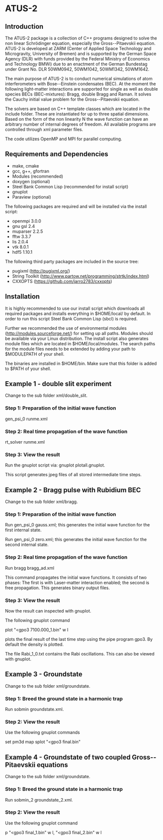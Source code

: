 # **ATUS-2**
## **Introduction**
The ATUS-2 package is a collection of C++ programs designed to solve the non linear Schrödinger equation, especially the Gross--Pitaevskii equation. ATUS-2 is developed at ZARM (Center of Applied Space Technology and Microgravity, University of Bremen) and is supported by the German Space Agency (DLR) with funds provided by the Federal Ministry of Economics and Technology BMWi) due to an enactment of the German Bundestag under Grant No. DLR 50WM0942, 50WM1042, 50WM1342, 50WM1642.

The main purpose of ATUS-2 is to conduct numerical simulations of atom interferometers with Bose--Einstein condensates (BEC). At the moment the following light-matter interactions are supported for single as well as double species BECs (BEC-mixtures): Bragg, double Bragg and Raman. It solves the Cauchy initial value problem for the Gross--Pitaevskii equation.

The solvers are based on C++ template classes which are located in the include folder. These are instantiated for up to three spatial dimensions. Based on the form of the non linearity N the wave function can have an arbitrary number of internal degrees of freedom. All available programs are controlled through xml parameter files.

The code utilizes OpenMP and MPI for parallel computing.

## **Requirements and Dependencies**  

* make, cmake
* gcc, g++, gfortran
* Modules (recommended)
* doxygen (optional)
* Steel Bank Common Lisp (recommended for install script)
* gnuplot
* Paraview (optional)

The following packages are required and will be installed via the install script:

* openmpi 3.0.0
* gnu gsl 2.4
* muparser 2.2.5
* fftw 3.3.7
* lis 2.0.4
* vtk 8.0.1
* hdf5 1.10.1

The following third party packages are included in the source tree:

* pugixml (http://pugixml.org/)
* String Toolkit (http://www.partow.net/programming/strtk/index.html)
* CXXOPTS (https://github.com/jarro2783/cxxopts)


## **Installation**

It is highly recommended to use our install script which downloads all required packages and installs everything in $HOME/local/ by default. In order to run this script Steel Bank Common Lisp (sbcl) is required.

Further we recommended the use of environmental modules (http://modules.sourceforge.net/) for setting up all paths. Modules should be available via your Linux distribution. The install script also generates module files which are located in $HOME/local/modules. The search paths for the module files needs to be extended by adding your path to $MODULEPATH of your shell.

The binaries are installed in $HOME/bin. Make sure that this folder is added to $PATH of your shell.

## **Example 1 - double slit experiment**
Change to the sub folder xml/double_slit.

### Step 1: Preparation of the initial wave function
gen_psi_0 runme.xml

### Step 2: Real time propagation of the wave function
rt_solver runme.xml

### Step 3: View the result
Run the gnuplot script via: gnuplot plotall.gnuplot.

This script generates jpeg files of all stored intermediate time steps.

## **Example 2 - Bragg pulse with Rubidium BEC**
Change to the sub folder xml/bragg.

### Step 1: Preparation of the initial wave function
Run gen_psi_0 gauss.xml; this generates the initial wave function for the first internal state.

Run gen_psi_0 zero.xml; this generates the initial wave function for the second internal state.

### Step 2: Real time propagation of the wave function
Run bragg bragg_ad.xml

This command propagates the initial wave functions. It consists of two phases: The first is with Laser-matter interaction enabled; the second is free propagation. This generates binary output files.

### Step 3: View the result
Now the result can inspected with gnuplot.

The following gnuplot command

plot "<gpo3 7100.000_1.bin" w l

plots the final result of the last time step using the pipe program gpo3. By default the density is plotted.

The file Rabi_1_0.txt contains the Rabi oscillations. This can also be viewed with gnuplot.

## **Example 3 - Groundstate**
Change to the sub folder xml/groundstate.

### Step 1: Breed the ground state in a harmonic trap
Run sobmin groundstate.xml.

### Step 2: View the result
Use the following gnuplot commands

set pm3d map
splot "<gpo3 final.bin"

## **Example 4 - Groundstate of two coupled Gross--Pitaevskii equations**
Change to the sub folder xml/groundstate.

### Step 1: Breed the ground state in a harmonic trap
Run sobmin_2 groundstate_2.xml.

### Step 2: View the result
Use the following gnuplot command

p "<gpo3 final_1.bin" w l, "<gpo3 final_2.bin" w l
